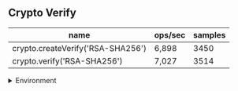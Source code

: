 ## Crypto Verify

|name|ops/sec|samples|
|-|-|-|
|crypto.createVerify('RSA-SHA256')|6,898|3450|
|crypto.verify('RSA-SHA256')|7,027|3514|


<details>
<summary>Environment</summary>

* __Machine:__ linux x64 | 4 vCPUs | 15.2GB Mem
* __Run:__ Thu May 09 2024 20:58:36 GMT+0000 (Coordinated Universal Time)
</details>

<!--
{"environment":{"platform":"linux","arch":"x64","cpus":4,"totalMemory":15.245216369628906},"benchmarks":[{"name":"crypto.createVerify('RSA-SHA256')","opsSec":6898.508997164198,"samples":3450},{"name":"crypto.verify('RSA-SHA256')","opsSec":7027.518685045811,"samples":3514}]}-->
